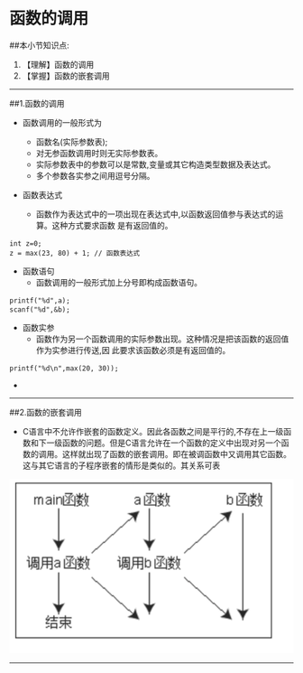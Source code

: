 # 函数的调用
##本小节知识点:
1. 【理解】函数的调用
2. 【掌握】函数的嵌套调用

---


##1.函数的调用
- 函数调用的一般形式为
    + 函数名(实际参数表);
    + 对无参函数调用时则无实际参数表。
    + 实际参数表中的参数可以是常数,变量或其它构造类型数据及表达式。
    + 多个参数各实参之间用逗号分隔。

- 函数表达式
    + 函数作为表达式中的一项出现在表达式中,以函数返回值参与表达式的运算。这种方式要求函数 是有返回值的。

```
int z=0;
z = max(23, 80) + 1; // 函数表达式
```

- 函数语句
    + 函数调用的一般形式加上分号即构成函数语句。

```
printf("%d",a);
scanf("%d",&b);
```

- 函数实参
    + 函数作为另一个函数调用的实际参数出现。这种情况是把该函数的返回值作为实参进行传送,因 此要求该函数必须是有返回值的。

```
printf("%d\n",max(20, 30));
```

-
---


##2.函数的嵌套调用
- C语言中不允许作嵌套的函数定义。因此各函数之间是平行的,不存在上一级函数和下一级函数的问题。但是C语言允许在一个函数的定义中出现对另一个函数的调用。这样就出现了函数的嵌套调用。即在被调函数中又调用其它函数。这与其它语言的子程序嵌套的情形是类似的。其关系可表

![](./images/hsqt.png)

---
